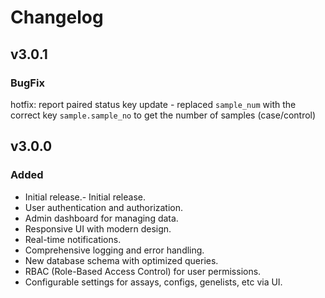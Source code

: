 # Changelog

## v3.0.1
### BugFix
hotfix: report paired status key update - replaced `sample_num` with the correct key `sample.sample_no` to get the number of samples (case/control)

## v3.0.0
### Added
- Initial release.- Initial release.
- User authentication and authorization.
- Admin dashboard for managing data.
- Responsive UI with modern design.
- Real-time notifications.
- Comprehensive logging and error handling.
- New database schema with optimized queries.
- RBAC (Role-Based Access Control) for user permissions.
- Configurable settings for assays, configs, genelists, etc via UI.